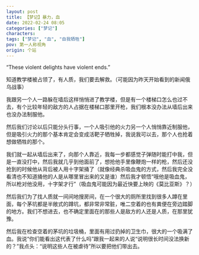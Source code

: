 ```yaml
---
layout: post
title: 【梦记】暴力，血
date: 2022-02-24 08:05
categories: ["梦记"]
characters: 
tags: ["梦记", "血", "自我牺牲"]
pov: 第一人称视角
origin: 个站
---
```


“These violent delights have violent ends.”

知道教学楼被占领了，有人质，我们要去解救。（可能因为昨天开始看到的新闻俄乌战事）

我跟另一个人一路躲在墙后这样悄悄进了教学楼，但是有一个楼梯口怎么也过不去，有个比较年轻的敌方的人占据在楼梯口那里开枪，我们根本没办法从墙后出来也没办法制服他。

然后我们讨论以后只能分头行事，一个人吸引他的火力另一个人悄悄靠近制服他，但是吸引火力的那个基本肯定会变成活靶子牺牲掉，我说我可以去，那个人也抢着想做牺牲的那个。

我们就一起从墙后出来了，向那个人靠近，我每一步都感觉子弹随时能打中我，但是一直没打中，然后我就几乎到他面前了，想抢他手里像鞭炮一样的枪，然后还没抢到的时候他从背后被人用十字架捅了（就像经典杀吸血鬼的方式，然后我完全没看清也不知道捅他的人是从哪里冒出来的又是谁）然后我才顿悟“哦他是吸血鬼，所以枪对他没用，十字架才行”（吸血鬼可能因为最近快要上映的《莫比亚斯》？）

然后我们为了找人质就一间间地搜房间，在一个很大的厕所里找到很多人蹲在里面，每个茅坑都是半敞式的蹲坑，都非常非常脏，唯二空着的也有粪便在旁边踏脚的地方。我们不想进去，也不确定里面在的那些人是敌方的人还是人质，在那里犹豫。

然后我在检查空着的茅坑的垃圾桶，里面有用过扔掉的卫生巾，很大的一个吸满了血。我说“你们能看出这代表了什么吗”跟我一起来的人说“说明很长时间没法换新的？”我点头：“说明这些人在被虐待”所以要把他们带出去。
